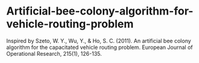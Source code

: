 # Artificial-bee-colony-algorithm-for-vehicle-routing-problem
Inspired by Szeto, W. Y., Wu, Y., &amp; Ho, S. C. (2011). An artificial bee colony algorithm for the capacitated vehicle routing problem. European Journal of Operational Research, 215(1), 126-135.
